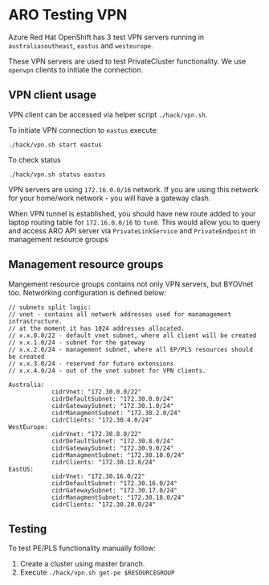 # ARO Testing VPN

Azure Red Hat OpenShift has 3 test VPN servers running in
`australiasoutheast`, `eastus` and `westeurope`.

These VPN servers are used to test PrivateCluster functionality.
We use `openvpn` clients to initiate the connection.

## VPN client usage

VPN client can be accessed via helper script `./hack/vpn.sh`.

To initiate VPN connection to `eastus` execute:
```
./hack/vpn.sh start eastus
```

To check status
```
./hack/vpn.sh status eastus
```

VPN servers are using `172.16.0.0/16` network. If you are using this network for your home/work network - you will have a gateway clash. 

When VPN tunnel is established, you should have new route added
to your laptop routing table for `172.16.0.0/16` to `tun0`.
This would allow you to query and access ARO API server via 
`PrivateLinkService` and `PrivateEndpoint` in management resource 
groups

## Management resource groups

Mangement resource groups contains not only VPN servers, but 
BYOVnet too. Networking configuration is defined below:

```
// subnets split logic:
// vnet - contains all network addresses used for manamagement infrastructure.
// at the moment it has 1024 addresses allocated.
// x.x.0.0/22 - default vnet subnet, where all client will be created
// x.x.1.0/24 - subnet for the gateway
// x.x.2.0/24 - management subnet, where all EP/PLS resources should be created
// x.x.3.0/24 - reserved for future extensions
// x.x.4.0/24 - out of the vnet subnet for VPN clients.

Australia:
            cidrVnet: "172.30.0.0/22"
            cidrDefaultSubnet: "172.30.0.0/24"
            cidrGatewaySubnet: "172.30.1.0/24"
            cidrManagmentSubnet: "172.30.2.0/24"
            cidrClients: "172.30.4.0/24"
WestEurope:
            cidrVnet: "172.30.8.0/22"
            cidrDefaultSubnet: "172.30.8.0/24"
            cidrGatewaySubnet: "172.30.9.0/24"
            cidrManagmentSubnet: "172.30.10.0/24"
            cidrClients: "172.30.12.0/24"
EastUS:
            cidrVnet: "172.30.16.0/22"
            cidrDefaultSubnet: "172.30.16.0/24"
            cidrGatewaySubnet: "172.30.17.0/24"
            cidrManagmentSubnet: "172.30.18.0/24"
            cidrClients: "172.30.20.0/24"
```

## Testing

To test PE/PLS functionality manually follow:

1. Create a cluster using master branch.
2. Execute `./hack/vpn.sh get-pe $RESOURCEGROUP`

